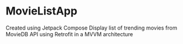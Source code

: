 # MovieListApp
Created using Jetpack Compose
Display list of trending movies from MovieDB API using Retrofit in a MVVM architecture

